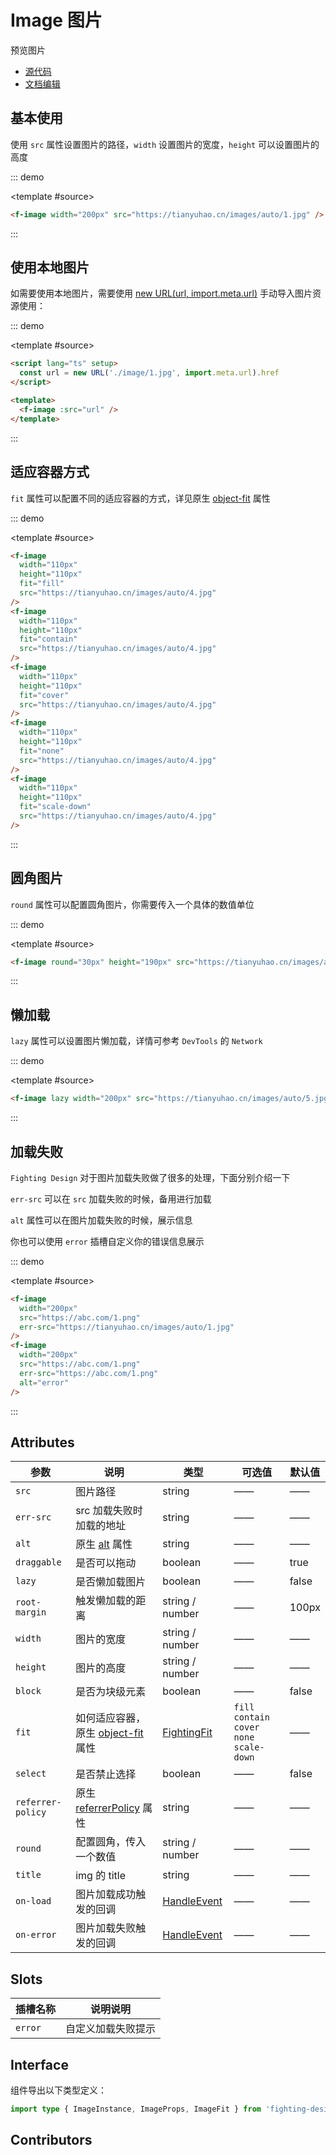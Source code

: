 # Image 图片

预览图片

- [源代码](https://github.com/FightingDesign/fighting-design/tree/master/packages/fighting-design/image)
- [文档编辑](https://github.com/FightingDesign/fighting-design/blob/master/docs/components/image.md)

## 基本使用

使用 `src` 属性设置图片的路径，`width` 设置图片的宽度，`height` 可以设置图片的高度

::: demo

<template #source>
<f-image width="200px" src="https://tianyuhao.cn/images/auto/1.jpg" />
</template>

```html
<f-image width="200px" src="https://tianyuhao.cn/images/auto/1.jpg" />
```

:::

## 使用本地图片

如需要使用本地图片，需要使用 [new URL(url, import.meta.url)](https://cn.vitejs.dev/guide/assets.html#new-url-url-import-meta-url) 手动导入图片资源使用：

::: demo

<template #source>
<f-image :src="url" />
</template>

```html
<script lang="ts" setup>
  const url = new URL('./image/1.jpg', import.meta.url).href
</script>

<template>
  <f-image :src="url" />
</template>
```

:::

## 适应容器方式

`fit` 属性可以配置不同的适应容器的方式，详见原生 [object-fit](https://developer.mozilla.org/en-US/docs/Web/CSS/object-fit#try_it) 属性

::: demo

<template #source>
<demo1-vue />
</template>

```html
<f-image
  width="110px"
  height="110px"
  fit="fill"
  src="https://tianyuhao.cn/images/auto/4.jpg"
/>
<f-image
  width="110px"
  height="110px"
  fit="contain"
  src="https://tianyuhao.cn/images/auto/4.jpg"
/>
<f-image
  width="110px"
  height="110px"
  fit="cover"
  src="https://tianyuhao.cn/images/auto/4.jpg"
/>
<f-image
  width="110px"
  height="110px"
  fit="none"
  src="https://tianyuhao.cn/images/auto/4.jpg"
/>
<f-image
  width="110px"
  height="110px"
  fit="scale-down"
  src="https://tianyuhao.cn/images/auto/4.jpg"
/>
```

:::

## 圆角图片

`round` 属性可以配置圆角图片，你需要传入一个具体的数值单位

::: demo

<template #source>
<f-image round="30px" height="190px" src="https://tianyuhao.cn/images/auto/4.jpg" />
</template>

```html
<f-image round="30px" height="190px" src="https://tianyuhao.cn/images/auto/4.jpg" />
```

:::

## 懒加载

`lazy` 属性可以设置图片懒加载，详情可参考 `DevTools` 的 `Network`

::: demo

<template #source>
<f-image lazy width="200px" src="https://tianyuhao.cn/images/auto/5.jpg" />
</template>

```html
<f-image lazy width="200px" src="https://tianyuhao.cn/images/auto/5.jpg" />
```

:::

## 加载失败

`Fighting Design` 对于图片加载失败做了很多的处理，下面分别介绍一下

`err-src` 可以在 `src` 加载失败的时候，备用进行加载

`alt` 属性可以在图片加载失败的时候，展示信息

你也可以使用 `error` 插槽自定义你的错误信息展示

::: demo

<template #source>
<f-space spacing="large">
<f-image width="200px" src="https://abc.com/1.png" err-src="https://tianyuhao.cn/images/auto/1.jpg" />
<f-image width="200px" src="https://abc.com/1.png" err-src="https://abc.com/1.png" alt="error" />
</f-space>

</template>

```html
<f-image
  width="200px"
  src="https://abc.com/1.png"
  err-src="https://tianyuhao.cn/images/auto/1.jpg"
/>
<f-image
  width="200px"
  src="https://abc.com/1.png"
  err-src="https://abc.com/1.png"
  alt="error"
/>
```

:::

## Attributes

| 参数              | 说明                                                                                                         | 类型                                                             | 可选值                                             | 默认值 |
| ----------------- | ------------------------------------------------------------------------------------------------------------ | ---------------------------------------------------------------- | -------------------------------------------------- | ------ |
| `src`             | 图片路径                                                                                                     | string                                                           | ——                                                 | ——     |
| `err-src`         | src 加载失败时加载的地址                                                                                     | string                                                           | ——                                                 | ——     |
| `alt`             | 原生 [alt](https://developer.mozilla.org/zh-CN/docs/Web/HTML/Element/img#attr-alt) 属性                      | string                                                           | ——                                                 | ——     |
| `draggable`       | 是否可以拖动                                                                                                 | boolean                                                          | ——                                                 | true   |
| `lazy`            | 是否懒加载图片                                                                                               | boolean                                                          | ——                                                 | false  |
| `root-margin`     | 触发懒加载的距离                                                                                             | string / number                                                  | ——                                                 | 100px  |
| `width`           | 图片的宽度                                                                                                   | string / number                                                  | ——                                                 | ——     |
| `height`          | 图片的高度                                                                                                   | string / number                                                  | ——                                                 | ——     |
| `block`           | 是否为块级元素                                                                                               | boolean                                                          | ——                                                 | false  |
| `fit`             | 如何适应容器，原生 [object-fit](https://developer.mozilla.org/en-US/docs/Web/CSS/object-fit#try_it) 属性     | <a href="/components/interface.html#fightingfit">FightingFit</a> | `fill` `contain` `cover` `none`<br /> `scale-down` | ——     |
| `select`          | 是否禁止选择                                                                                                 | boolean                                                          | ——                                                 | false  |
| `referrer-policy` | 原生 [referrerPolicy](https://developer.mozilla.org/en-US/docs/Web/HTTP/Headers/Referrer-Policy#syntax) 属性 | string                                                           | ——                                                 | ——     |
| `round`           | 配置圆角，传入一个数值                                                                                       | string / number                                                  | ——                                                 | ——     |
| `title`           | img 的 title                                                                                                 | string                                                           | ——                                                 | ——     |
| `on-load`         | 图片加载成功触发的回调                                                                                       | <a href="/components/interface.html#handleevent">HandleEvent</a> | ——                                                 | ——     |
| `on-error`        | 图片加载失败触发的回调                                                                                       | <a href="/components/interface.html#handleevent">HandleEvent</a> | ——                                                 | ——     |

## Slots

| 插槽名称 | 说明说明           |
| -------- | ------------------ |
| `error`  | 自定义加载失败提示 |

## Interface

组件导出以下类型定义：

```ts
import type { ImageInstance, ImageProps, ImageFit } from 'fighting-design'
```

## Contributors

<a href="https://github.com/Tyh2001" target="_blank">
  <f-avatar round src="https://avatars.githubusercontent.com/u/73180970?v=4" />
</a>

<script setup lang="ts">
  import demo1Vue from './_demos/image/demo1.vue'
  const url = new URL('./_image/1.jpg', import.meta.url).href
</script>
